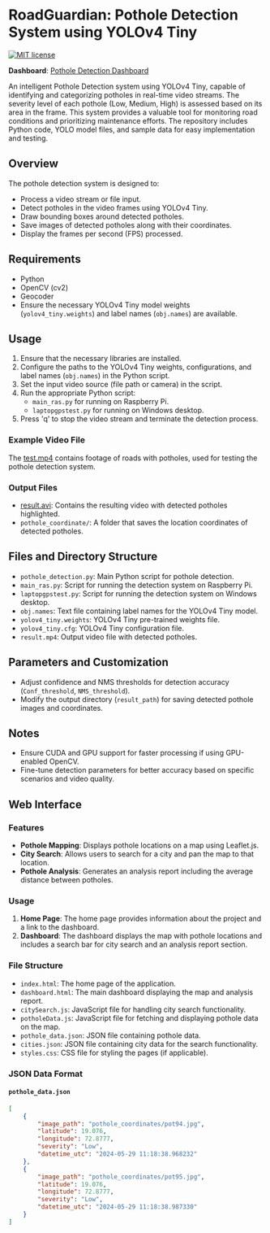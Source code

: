 # RoadGuardian: Pothole Detection System using YOLOv4 Tiny

[![MIT license](https://img.shields.io/badge/License-MIT-blue.svg)](https://lbesson.mit-license.org/)

**Dashboard**: [Pothole Detection Dashboard](https://akshxyjagtap.github.io/pothole-website/)

An intelligent Pothole Detection system using YOLOv4 Tiny, capable of identifying and categorizing potholes in real-time video streams. The severity level of each pothole (Low, Medium, High) is assessed based on its area in the frame. This system provides a valuable tool for monitoring road conditions and prioritizing maintenance efforts. The repository includes Python code, YOLO model files, and sample data for easy implementation and testing.

## Overview

The pothole detection system is designed to:

- Process a video stream or file input.
- Detect potholes in the video frames using YOLOv4 Tiny.
- Draw bounding boxes around detected potholes.
- Save images of detected potholes along with their coordinates.
- Display the frames per second (FPS) processed.

## Requirements

- Python
- OpenCV (cv2)
- Geocoder
- Ensure the necessary YOLOv4 Tiny model weights (`yolov4_tiny.weights`) and label names (`obj.names`) are available.

## Usage

1. Ensure that the necessary libraries are installed.
2. Configure the paths to the YOLOv4 Tiny weights, configurations, and label names (`obj.names`) in the Python script.
3. Set the input video source (file path or camera) in the script.
4. Run the appropriate Python script:
   - `main_ras.py` for running on Raspberry Pi.
   - `laptopgpstest.py` for running on Windows desktop.
5. Press 'q' to stop the video stream and terminate the detection process.

### Example Video File

The [test.mp4](https://github.com/akshxyjagtap/Pothole-Detection-System-using-YOLO-Tiny-v4/blob/6b62af71427b198d772750a8daf432ebde423bb5/test.mp4) contains footage of roads with potholes, used for testing the pothole detection system.

### Output Files

- [result.avi](https://github.com/akshxyjagtap/Pothole-Detection-System-using-YOLO-Tiny-v4/blob/6b62af71427b198d772750a8daf432ebde423bb5/result.avi): Contains the resulting video with detected potholes highlighted.
- `pothole_coordinate/`: A folder that saves the location coordinates of detected potholes.

## Files and Directory Structure

- `pothole_detection.py`: Main Python script for pothole detection.
- `main_ras.py`: Script for running the detection system on Raspberry Pi.
- `laptopgpstest.py`: Script for running the detection system on Windows desktop.
- `obj.names`: Text file containing label names for the YOLOv4 Tiny model.
- `yolov4_tiny.weights`: YOLOv4 Tiny pre-trained weights file.
- `yolov4_tiny.cfg`: YOLOv4 Tiny configuration file.
- `result.mp4`: Output video file with detected potholes.

## Parameters and Customization

- Adjust confidence and NMS thresholds for detection accuracy (`Conf_threshold`, `NMS_threshold`).
- Modify the output directory (`result_path`) for saving detected pothole images and coordinates.

## Notes

- Ensure CUDA and GPU support for faster processing if using GPU-enabled OpenCV.
- Fine-tune detection parameters for better accuracy based on specific scenarios and video quality.

## Web Interface

### Features

- **Pothole Mapping**: Displays pothole locations on a map using Leaflet.js.
- **City Search**: Allows users to search for a city and pan the map to that location.
- **Pothole Analysis**: Generates an analysis report including the average distance between potholes.

### Usage

1. **Home Page**: The home page provides information about the project and a link to the dashboard.
2. **Dashboard**: The dashboard displays the map with pothole locations and includes a search bar for city search and an analysis report section.

### File Structure

- `index.html`: The home page of the application.
- `dashboard.html`: The main dashboard displaying the map and analysis report.
- `citySearch.js`: JavaScript file for handling city search functionality.
- `potholeData.js`: JavaScript file for fetching and displaying pothole data on the map.
- `pothole_data.json`: JSON file containing pothole data.
- `cities.json`: JSON file containing city data for the search functionality.
- `styles.css`: CSS file for styling the pages (if applicable).

### JSON Data Format

#### `pothole_data.json`

```json
[
    {
        "image_path": "pothole_coordinates/pot94.jpg",
        "latitude": 19.076,
        "longitude": 72.8777,
        "severity": "Low",
        "datetime_utc": "2024-05-29 11:18:38.968232"
    },
    {
        "image_path": "pothole_coordinates/pot95.jpg",
        "latitude": 19.076,
        "longitude": 72.8777,
        "severity": "Low",
        "datetime_utc": "2024-05-29 11:18:38.987330"
    }
]
